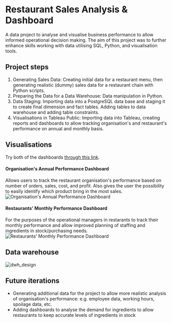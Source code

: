 # Restaurant Sales Analysis & Dashboard
A data project to analyse and visualise business performance to allow informed operational decision making. The aim of this project was to further enhance skills working with data utilising SQL, Python, and visualisation tools.

## Project steps
1. Generating Sales Data: Creating initial data for a restaurant menu, then generating realistic (dummy) sales data for a restaurant chain with Python scripts.
2. Preparing the Data for a Data Warehouse: Data manipulation in Python.
3. Data Staging: Importing data into a PostgreSQL data base and staging it to create final dimension and fact tables. Adding tables to data warehouse and adding table constraints.
4. Visualisations in Tableau Public: Importing data into Tableau, creating reports and dashboards to allow tracking organisation's and restaurant's performance on annual and monthly basis.

## Visualisations
Try both of the dashboards [through this link](https://public.tableau.com/views/RestaurantSalesAnalysis_17163830175340/DashboardOrganisationAnnualPerformance?:language=en-GB&:sid=&:display_count=n&:origin=viz_share_link).
#### Organisation's Annual Performance Dashboard
Allows users to track the restaurant organisation's performance based on number of orders, sales, cost, and profit. Also gives the user the possibility to easily identify which product bring in the most sales.
![Organisation's Annual Performance Dashboard](https://github.com/vltnnx/Restaurant-Sales-Analysis/blob/main/fig/dashboards/organisation_annual.png?raw=true)

#### Restaurants' Monthly Performance Dashboard
For the purposes of the operational managers in restarants to track their monthly performance and allow improved planning of staffing and ingredients in stock/purchasing needs.
![Restaurants' Monthly Performance Dashboard](https://github.com/vltnnx/Restaurant-Sales-Analysis/blob/main/fig/dashboards/restaurant_monthly.png?raw=true)

## Data warehouse
![dwh_design](https://github.com/vltnnx/Restaurant-Sales-Analysis/blob/main/fig/data%20warehouse/dwh-design.png?raw=true)

## Future iterations
- Generating additional data for the project to allow more realistic analysis of organisation's performance: e.g. employee data, working hours, spoilage data, etc.
- Adding dashboards to analyse the demand for ingredients to allow restaurants to keep accurate levels of ingredients in stock
